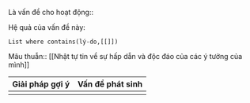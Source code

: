 Là vấn đề cho hoạt động:: 

Hệ quả của vấn đề này:
```dataview
List where contains(lý-do,[[]])
```
 Mâu thuẫn:: [[Nhật tự tin về sự hấp dẫn và độc đáo của các ý tưởng của mình]]

| Giải pháp gợi ý | Vấn đề phát sinh |
| --------------- | ---------------- |
|                 |                  |
